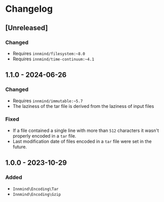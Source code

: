 # Changelog

## [Unreleased]

### Changed

- Requires `innmind/filesystem:~8.0`
- Requires `innmind/time-continuum:~4.1`

## 1.1.0 - 2024-06-26

### Changed

- Requires `innmind/immutable:~5.7`
- The laziness of the tar file is derived from the laziness of input files

### Fixed

- If a file contained a single line with more than `512` characters it wasn't properly encoded in a `tar` file.
- Last modification date of files encoded in a `tar` file were set in the future.

## 1.0.0 - 2023-10-29

### Added

- `Innmind\Encoding\Tar`
- `Innmind\Encoding\Gzip`

